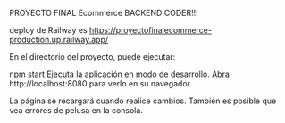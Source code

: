 PROYECTO FINAL Ecommerce BACKEND CODER!!!

deploy de Railway es https://proyectofinalecommerce-production.up.railway.app/


En el directorio del proyecto, puede ejecutar:

npm start
Ejecuta la aplicación en modo de desarrollo.
Abra http://localhost:8080 para verlo en su navegador.

La página se recargará cuando realice cambios.
También es posible que vea errores de pelusa en la consola.
